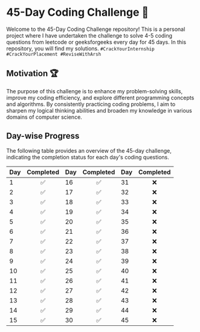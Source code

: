 # 45-Day Coding Challenge 🚩

Welcome to the 45-Day Coding Challenge repository! This is a personal project where I have undertaken the challenge to solve 4-5 coding questions from leetcode or geeksforgeeks every day for 45 days. In this repository, you will find my solutions.
```#CrackYourInternship #CrackYourPlacement #ReviseWithArsh```

## Motivation 🏆

The purpose of this challenge is to enhance my problem-solving skills, improve my coding efficiency, and explore different programming concepts and algorithms. By consistently practicing coding problems, I aim to sharpen my logical thinking abilities and broaden my knowledge in various domains of computer science.

## Day-wise Progress

The following table provides an overview of the 45-day challenge, indicating the completion status for each day's coding questions.

| Day | Completed | Day | Completed | Day | Completed |
|-----|:--------:|-----|:--------:|-----|:--------:|
| 1   |     ✅    | 16   |     ✅    | 31   |     ❌    |
| 2   |     ✅    | 17   |     ✅    | 32   |     ❌    |
| 3   |     ✅    | 18   |     ✅    | 33   |     ❌    |
| 4   |     ✅    | 19   |     ✅    | 34   |     ❌    |
| 5   |     ✅    | 20   |     ✅    | 35   |     ❌    |
| 6   |     ✅    | 21   |     ✅    | 36   |     ❌    |
| 7   |     ✅    | 22   |     ✅    | 37   |     ❌    |
| 8   |     ✅    | 23   |     ✅    | 38   |     ❌    |
| 9   |     ✅    | 24   |     ✅    | 39   |     ❌    |
| 10  |     ✅    | 25   |     ✅    | 40   |     ❌    |
| 11  |     ✅    | 26   |     ✅    | 41   |     ❌    |
| 12  |     ✅    | 27   |     ✅    | 42   |     ❌    |
| 13  |     ✅    | 28   |     ✅    | 43   |     ❌    |
| 14  |     ✅    | 29   |     ✅    | 44   |     ❌    |
| 15  |     ✅    | 30   |     ✅    | 45   |     ❌    |


